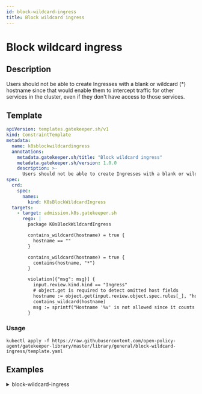 ```yaml
---
id: block-wildcard-ingress
title: Block wildcard ingress
---
```


# Block wildcard ingress

## Description
Users should not be able to create Ingresses with a blank or wildcard (*) hostname since that would enable them to intercept traffic for other services in the cluster, even if they don't have access to those services.

## Template
```yaml
apiVersion: templates.gatekeeper.sh/v1
kind: ConstraintTemplate
metadata:
  name: k8sblockwildcardingress
  annotations:
    metadata.gatekeeper.sh/title: "Block wildcard ingress"
    metadata.gatekeeper.sh/version: 1.0.0
    description: >-
      Users should not be able to create Ingresses with a blank or wildcard (*) hostname since that would enable them to intercept traffic for other services in the cluster, even if they don't have access to those services.
spec:
  crd:
    spec:
      names:
        kind: K8sBlockWildcardIngress
  targets:
    - target: admission.k8s.gatekeeper.sh
      rego: |
        package K8sBlockWildcardIngress

        contains_wildcard(hostname) = true {
          hostname == ""
        }

        contains_wildcard(hostname) = true {
          contains(hostname, "*")
        }

        violation[{"msg": msg}] {
          input.review.kind.kind == "Ingress"
          # object.get is required to detect omitted host fields
          hostname := object.get(input.review.object.spec.rules[_], "host", "")
          contains_wildcard(hostname)
          msg := sprintf("Hostname '%v' is not allowed since it counts as a wildcard, which can be used to intercept traffic from other applications.", [hostname])
        }

```

### Usage
```shell
kubectl apply -f https://raw.githubusercontent.com/open-policy-agent/gatekeeper-library/master/library/general/block-wildcard-ingress/template.yaml
```
## Examples
<details>
<summary>block-wildcard-ingress</summary><blockquote>

<details>
<summary>constraint</summary>

```yaml
apiVersion: constraints.gatekeeper.sh/v1beta1
kind: K8sBlockWildcardIngress
metadata:
  name: block-wildcard-ingress
spec:
  match:
    kinds:
      - apiGroups: ["extensions", "networking.k8s.io"]
        kinds: ["Ingress"]

```

Usage

```shell
kubectl apply -f https://raw.githubusercontent.com/open-policy-agent/gatekeeper-library/master/library/general/block-wildcard-ingress/samples/block-wildcard-ingress/constraint.yaml
```

</details>

<details>
<summary>example-allowed</summary>

```yaml
apiVersion: networking.k8s.io/v1
kind: Ingress
metadata:
  name: non-wildcard-ingress
spec:
  rules:
  - host: 'myservice.example.com'
    http:
      paths:
      - pathType: Prefix
        path: "/"
        backend:
          service:
            name: example
            port:
              number: 80

```

Usage

```shell
kubectl apply -f https://raw.githubusercontent.com/open-policy-agent/gatekeeper-library/master/library/general/block-wildcard-ingress/samples/block-wildcard-ingress/constraint.yaml
```

</details>
<details>
<summary>blank-host</summary>

```yaml
apiVersion: networking.k8s.io/v1
kind: Ingress
metadata:
  name: wildcard-ingress
spec:
  rules:
  - host: ''
    http:
      paths:
      - pathType: Prefix
        path: "/"
        backend:
          service:
            name: example
            port:
              number: 80

```

Usage

```shell
kubectl apply -f https://raw.githubusercontent.com/open-policy-agent/gatekeeper-library/master/library/general/block-wildcard-ingress/samples/block-wildcard-ingress/constraint.yaml
```

</details>
<details>
<summary>host-omitted</summary>

```yaml
apiVersion: networking.k8s.io/v1
kind: Ingress
metadata:
  name: wildcard-ingress
spec:
  rules:
  # Omitted host field counts as a wildcard too
  - http:
      paths:
      - pathType: Prefix
        path: "/"
        backend:
          service:
            name: example
            port:
              number: 80

```

Usage

```shell
kubectl apply -f https://raw.githubusercontent.com/open-policy-agent/gatekeeper-library/master/library/general/block-wildcard-ingress/samples/block-wildcard-ingress/constraint.yaml
```

</details>
<details>
<summary>wildcard-host</summary>

```yaml
apiVersion: networking.k8s.io/v1
kind: Ingress
metadata:
  name: wildcard-ingress
spec:
  rules:
  - host: '*.example.com'
    http:
      paths:
      - pathType: Prefix
        path: "/"
        backend:
          service:
            name: example
            port:
              number: 80
  # Extra test to ensure the rule still detects invalid hosts in files containing valid hosts
  - host: 'valid.example.com'
    http:
      paths:
      - pathType: Prefix
        path: "/"
        backend:
          service:
            name: example
            port:
              number: 80

```

Usage

```shell
kubectl apply -f https://raw.githubusercontent.com/open-policy-agent/gatekeeper-library/master/library/general/block-wildcard-ingress/samples/block-wildcard-ingress/constraint.yaml
```

</details>


</blockquote></details>